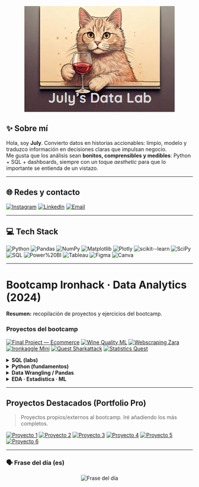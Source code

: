 <div align="center">
  <img src="https://github.com/JulyBeiner/JulyBeiner/blob/main/Screenshot%202025-02-21%20143729.png?raw=true" alt="July's Data Lab">
</div>

## ✨ Sobre mí
Hola, soy **July**. Convierto datos en historias accionables: limpio, modelo y traduzco información en decisiones claras que impulsan negocio.  
Me gusta que los análisis sean **bonitos, comprensibles y medibles**: Python + SQL + dashboards, siempre con un toque *aesthetic* para que lo importante se entienda de un vistazo.

---

## 🌐 Redes y contacto
[![Instagram](https://img.shields.io/badge/@julbeiner__-F5C6CF?style=flat&logo=instagram&logoColor=white)](https://instagram.com/julbeiner_)
[![LinkedIn](https://img.shields.io/badge/LinkedIn-July%20Jaramillo%20Beiner-C7DDE8?style=flat&logo=linkedin&logoColor=0A66C2)](https://www.linkedin.com/in/julyanna-jaramillo-beiner-0a7582182/)
[![Email](https://img.shields.io/badge/Email-julybeinerdata%40gmail.com-D7EBD0?style=flat&logo=gmail&logoColor=white)](mailto:julybeinerdata@gmail.com)

---

## 💻 Tech Stack
![Python](https://img.shields.io/badge/Python-FFE5EC?style=flat&logo=python&logoColor=4B8BBE)
![Pandas](https://img.shields.io/badge/Pandas-F8E1F4?style=flat&logo=pandas&logoColor=6C2E9C)
![NumPy](https://img.shields.io/badge/NumPy-E0FBFC?style=flat&logo=numpy&logoColor=2E6F95)
![Matplotlib](https://img.shields.io/badge/Matplotlib-FFF4DB?style=flat&logo=Plotly&logoColor=111)
![Plotly](https://img.shields.io/badge/Plotly-E8F0FE?style=flat&logo=plotly&logoColor=3F4F75)
![scikit--learn](https://img.shields.io/badge/scikit--learn-FFE0B5?style=flat&logo=scikitlearn&logoColor=white)
![SciPy](https://img.shields.io/badge/SciPy-DDEBFF?style=flat&logo=scipy&logoColor=0C55A5)
![SQL](https://img.shields.io/badge/SQL-EFF7F6?style=flat&logo=mysql&logoColor=4479A1)
![Power%20BI](https://img.shields.io/badge/Power%20BI-FFF4DB?style=flat&logo=powerbi&logoColor=111)
![Tableau](https://img.shields.io/badge/Tableau-E6F4EA?style=flat&logo=tableau&logoColor=2F4B8A)
![Figma](https://img.shields.io/badge/Figma-FDE2E4?style=flat&logo=figma&logoColor=fff)
![Canva](https://img.shields.io/badge/Canva-E9F5F2?style=flat&logo=canva&logoColor=00C4CC)

---

# Bootcamp Ironhack · Data Analytics (2024)

**Resumen:** recopilación de proyectos y ejercicios del bootcamp.

### Proyectos del bootcamp
[![Final Project — Ecommerce](https://img.shields.io/badge/Final%20Project%20%E2%80%94%20Ecommerce-F5C6CF?logo=github&logoColor=white&style=flat)](https://github.com/JulyBeiner/Final-Project-Ecommerce-purchase-predictor)
[![Wine Quality ML](https://img.shields.io/badge/Wine%20Quality%20ML-E9F5F2?logo=github&logoColor=333&style=flat)](https://github.com/JulyBeiner/Wine_quality_ml_project)
[![Webscraping Zara](https://img.shields.io/badge/Webscraping%20Zara-F7E9D7?logo=github&logoColor=333&style=flat)](https://github.com/JulyBeiner/Webscrapping_Project_Zara)
[![Ironkaggle Mini](https://img.shields.io/badge/Ironkaggle%20Mini-C7DDE8?logo=github&logoColor=333&style=flat)](https://github.com/JulyBeiner/Ironkaggle-Mini-Project)
[![Quest Sharkattack](https://img.shields.io/badge/Quest%20Sharkattack-D7EBD0?logo=github&logoColor=333&style=flat)](https://github.com/JulyBeiner/Quest-Sharkattack)
[![Statistics Quest](https://img.shields.io/badge/Statistics%20Quest-EED9F2?logo=github&logoColor=333&style=flat)](https://github.com/JulyBeiner/Statistics_Quest)

<details>
<summary><strong>SQL (labs)</strong></summary>

[![SQL-Queries](https://img.shields.io/badge/SQL--Queries-F7E9D7?style=flat&logo=github&logoColor=333)](https://github.com/JulyBeiner/SQL-Queries-)
[![SQL-Python Connection](https://img.shields.io/badge/SQL--Python%20Connection-C7DDE8?style=flat&logo=github&logoColor=333)](https://github.com/JulyBeiner/lab-sql-python-connection)
[![Subqueries](https://img.shields.io/badge/Subqueries-E9F5F2?style=flat&logo=github&logoColor=333)](https://github.com/JulyBeiner/lab-sql-subqueries)
[![Aggregation & Transformation](https://img.shields.io/badge/Aggregation%20%26%20Transformation-F5C6CF?style=flat&logo=github&logoColor=333)](https://github.com/JulyBeiner/lab-sql-aggregation-and-transformation)
[![Joins](https://img.shields.io/badge/Joins-EED9F2?style=flat&logo=github&logoColor=333)](https://github.com/JulyBeiner/lab-sql-joins)
[![Basic Queries](https://img.shields.io/badge/Basic%20Queries-D7EBD0?style=flat&logo=github&logoColor=333)](https://github.com/JulyBeiner/lab-sql-basic-queries)
[![MySQL DB Creation](https://img.shields.io/badge/MySQL%20DB%20Creation-E0FBFC?style=flat&logo=github&logoColor=333)](https://github.com/JulyBeiner/lab-sql-mysql-db-creation)
</details>

<details>
<summary><strong>Python (fundamentos)</strong></summary>

[![Types Extra](https://img.shields.io/badge/Types%20Extra-F8E1F4?style=flat&logo=github&logoColor=333)](https://github.com/JulyBeiner/lab-python-data-types-extra)
[![Data Structures](https://img.shields.io/badge/Data%20Structures-EED9F2?style=flat&logo=github&logoColor=333)](https://github.com/JulyBeiner/lab-python-data-structures)
[![Structures Extra](https://img.shields.io/badge/Structures%20Extra-D7EBD0?style=flat&logo=github&logoColor=333)](https://github.com/JulyBeiner/lab-python-data-structures-extra)
[![Flow Control](https://img.shields.io/badge/Flow%20Control-F7E9D7?style=flat&logo=github&logoColor=333)](https://github.com/JulyBeiner/lab-python-flow-control)
[![Error Handling](https://img.shields.io/badge/Error%20Handling-E0FBFC?style=flat&logo=github&logoColor=333)](https://github.com/JulyBeiner/lab-python-error-handling)
[![Error Handling Extra](https://img.shields.io/badge/Error%20Handling%20Extra-C7DDE8?style=flat&logo=github&logoColor=333)](https://github.com/JulyBeiner/lab-python-error-handling-extra)
[![Functions](https://img.shields.io/badge/Functions-FFE5EC?style=flat&logo=github&logoColor=333)](https://github.com/JulyBeiner/lab-python-functions)
[![List/Dict/Set](https://img.shields.io/badge/List%20%2F%20Dict%20%2F%20Set-E9F5F2?style=flat&logo=github&logoColor=333)](https://github.com/JulyBeiner/lab-python-list-dict-set-comprehension)
[![Ironhack Lab 1](https://img.shields.io/badge/Ironhack%20Lab%201-F5C6CF?style=flat&logo=github&logoColor=333)](https://github.com/JulyBeiner/Ironhack-Lab-1)
</details>

<details>
<summary><strong>Data Wrangling / Pandas</strong></summary>

[![DW Pandas](https://img.shields.io/badge/DW%20Pandas-D7EBD0?style=flat&logo=github&logoColor=333)](https://github.com/JulyBeiner/lab-dw-pandas)
[![Cleaning & Formatting](https://img.shields.io/badge/Cleaning%20%26%20Formatting-EED9F2?style=flat&logo=github&logoColor=333)](https://github.com/JulyBeiner/lab-dw-data-cleaning-and-formatting)
[![Structuring & Combining](https://img.shields.io/badge/Structuring%20%26%20Combining-F7E9D7?style=flat&logo=github&logoColor=333)](https://github.com/JulyBeiner/lab-dw-data-structuring-and-combining)
[![Aggregation & Filtering](https://img.shields.io/badge/Aggregation%20%26%20Filtering-E0FBFC?style=flat&logo=github&logoColor=333)](https://github.com/JulyBeiner/lab-dw-data-aggregation-and-filtering)
[![Dataframe Calculations](https://img.shields.io/badge/Dataframe%20Calculations-C7DDE8?style=flat&logo=github&logoColor=333)](https://github.com/JulyBeiner/lab-dataframe-calculations)
</details>

<details>
<summary><strong>EDA · Estadística · ML</strong></summary>

[![EDA Univariate](https://img.shields.io/badge/EDA%20Univariate-E9F5F2?style=flat&logo=github&logoColor=333)](https://github.com/JulyBeiner/lab-eda-univariate)
[![EDA Bivariate](https://img.shields.io/badge/EDA%20Bivariate-F5C6CF?style=flat&logo=github&logoColor=333)](https://github.com/JulyBeiner/lab-eda-bivariate)
[![Intro Prob](https://img.shields.io/badge/Intro%20Prob-D7EBD0?style=flat&logo=github&logoColor=333)](https://github.com/JulyBeiner/lab-intro-prob)
[![Inferential Stats](https://img.shields.io/badge/Inferential%20Stats-EED9F2?style=flat&logo=github&logoColor=333)](https://github.com/JulyBeiner/lab-inferential-statistics)
[![Two-sample Hyp Test](https://img.shields.io/badge/Two--sample%20Hyp%20Test-F7E9D7?style=flat&logo=github&logoColor=333)](https://github.com/JulyBeiner/lab-two-sample-hyp-test)
[![t-tests & p-values](https://img.shields.io/badge/t--tests%20%26%20p--values-E0FBFC?style=flat&logo=github&logoColor=333)](https://github.com/JulyBeiner/lab-t-tests-p-values)
[![Intro to ML](https://img.shields.io/badge/Intro%20to%20ML-C7DDE8?style=flat&logo=github&logoColor=333)](https://github.com/JulyBeiner/lab-intro-to-ml)
[![Regression](https://img.shields.io/badge/Regression-FFE5EC?style=flat&logo=github&logoColor=333)](https://github.com/JulyBeiner/lab-regression)
[![Supervised Learning](https://img.shields.io/badge/Supervised%20Learning-F8E1F4?style=flat&logo=github&logoColor=333)](https://github.com/JulyBeiner/lab-supervised-learning)
</details>

---

## Proyectos Destacados (Portfolio Pro)
> Proyectos propios/externos al bootcamp. Iré añadiendo los más completos.

[![Proyecto 1](https://img.shields.io/badge/Proyecto%201-Pr%C3%B3ximamente-F5C6CF?style=flat&logo=github&logoColor=white)](#)
[![Proyecto 2](https://img.shields.io/badge/Proyecto%202-Pr%C3%B3ximamente-EED9F2?style=flat&logo=github&logoColor=333)](#)
[![Proyecto 3](https://img.shields.io/badge/Proyecto%203-Pr%C3%B3ximamente-D7EBD0?style=flat&logo=github&logoColor=333)](#)
[![Proyecto 4](https://img.shields.io/badge/Proyecto%204-Pr%C3%B3ximamente-E0FBFC?style=flat&logo=github&logoColor=333)](#)
[![Proyecto 5](https://img.shields.io/badge/Proyecto%205-Pr%C3%B3ximamente-F7E9D7?style=flat&logo=github&logoColor=333)](#)
[![Proyecto 6](https://img.shields.io/badge/Proyecto%206-Pr%C3%B3ximamente-C7DDE8?style=flat&logo=github&logoColor=333)](#)

---

### 🗣️ Frase del día (es)
<p align="center">
  <img src="https://readme-typing-svg.demolab.com?font=Quicksand&pause=2200&duration=3500&center=true&vCenter=true&width=780&lines=La+data+cuenta+historias%2C+yo+las+hago+legibles.;Aprender%2C+iterar+y+compartir.;Menos+ruido%2C+m%C3%A1s+insight.;Dise%C3%B1o+bonito%2C+an%C3%A1lisis+claro.;Cada+gr%C3%A1fico+merece+una+decisi%C3%B3n." alt="Frase del día" />
</p>
